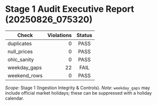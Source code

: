# Stage 1 Audit  Executive Report (20250826_075320)

| Check | Violations | Status |
|---|---:|:---:|
| duplicates | 0 | PASS |
| null_prices | 0 | PASS |
| ohlc_sanity | 0 | PASS |
| weekday_gaps | 22 | FAIL |
| weekend_rows | 0 | PASS |

_Scope_: Stage 1 (Ingestion Integrity & Controls).  _Note_: `weekday_gaps` may include official market holidays; these can be suppressed with a holiday calendar.
